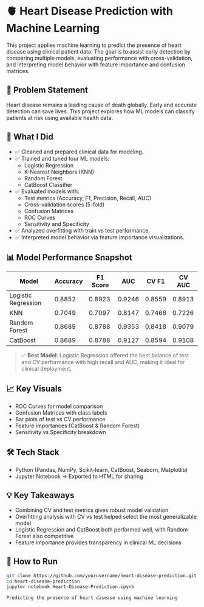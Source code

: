 # 🫀 Heart Disease Prediction with Machine Learning

This project applies machine learning to predict the presence of heart disease using clinical patient data. The goal is to assist early detection by comparing multiple models, evaluating performance with cross-validation, and interpreting model behavior with feature importance and confusion matrices.



## 📌 Problem Statement
Heart disease remains a leading cause of death globally. Early and accurate detection can save lives. This project explores how ML models can classify patients at risk using available health data.



## 🚀 What I Did

- ✅ Cleaned and prepared clinical data for modeling.
- ✅ Trained and tuned four ML models:
  - Logistic Regression
  - K-Nearest Neighbors (KNN)
  - Random Forest
  - CatBoost Classifier
- ✅ Evaluated models with:
  - Test metrics (Accuracy, F1, Precision, Recall, AUC)
  - Cross-validation scores (5-fold)
  - Confusion Matrices
  - ROC Curves
  - Sensitivity and Specificity
- ✅ Analyzed overfitting with train vs test performance.
- ✅ Interpreted model behavior via feature importance visualizations.



## 📊 Model Performance Snapshot

| Model               | Accuracy | F1 Score | AUC   | CV F1 | CV AUC |
|--------------------|----------|----------|-------|-------|--------|
| Logistic Regression| 0.8852   | 0.8923   | 0.9246| 0.8559| 0.8913 |
| KNN                | 0.7049   | 0.7097   | 0.8147| 0.7466| 0.7226 |
| Random Forest      | 0.8689   | 0.8788   | 0.9353| 0.8418| 0.9079 |
| CatBoost           | 0.8689   | 0.8788   | 0.9127| 0.8594| 0.9108 |

> ✅ **Best Model**: Logistic Regression offered the best balance of test and CV performance with high recall and AUC, making it ideal for clinical deployment.



## 📈 Key Visuals

- ROC Curves for model comparison
- Confusion Matrices with class labels
- Bar plots of test vs CV performance
- Feature importances (CatBoost & Random Forest)
- Sensitivity vs Specificity breakdown



## 🛠 Tech Stack

- Python (Pandas, NumPy, Scikit-learn, CatBoost, Seaborn, Matplotlib)
- Jupyter Notebook → Exported to HTML for sharing



## 💡 Key Takeaways

- Combining CV and test metrics gives robust model validation
- Overfitting analysis with CV vs test helped select the most generalizable model
- Logistic Regression and CatBoost both performed well, with Random Forest also competitive
- Feature importance provides transparency in clinical ML decisions



## 📂 How to Run

```bash
git clone https://github.com/yourusername/heart-disease-prediction.git
cd heart-disease-prediction
jupyter notebook Heart-Disease-Prediction.ipynb

Predicting the presence of heart disease using machine learning
